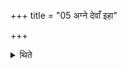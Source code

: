 +++
title = "05 अग्ने देवाँ इहा"

+++

<details><summary>थिते</summary>

अग्ने देवाँ इहा वह जज्ञानो वृक्तबर्हिषे । असि होता न ईड्यः । अगन्म महा मनसा यविष्ठं यो दीदाय समिद्धः स्वे दुरोणे । चित्रभानू रोदसी अन्तरुर्वी स्वाहुतं विश्वतः प्रत्यञ्चम् । मेधाकारं विदथस्य प्रसाधनमग्निं होतारं परिभूतमं मतिम् । त्वामर्भस्य हविषः समानमित्त्वां महो वृणते नरो नान्यं त्वत् । मनुष्वत्त्वा नि धीमहि मनुष्वत्समिधीमहि । अग्ने मनुष्वदङ्गिरो देवान्देवायते यज । अग्निर्हि वाजिनं विशे ददाति विश्वचर्षणिः । अग्नी राये स्वाभुवं स प्रीतो याति वार्यमिषं स्तोतृभ्य आ भरेत्येता आम्नाता भवन्ति ५
</details>
